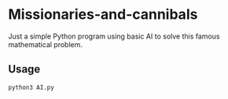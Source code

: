 # Missionaries-and-cannibals

Just a simple Python program using basic AI to solve this famous mathematical problem.

## Usage

````
python3 AI.py
